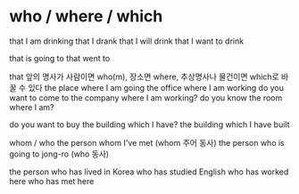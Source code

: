 # who / where / which

that I am drinking
that I drank
that I will drink
that I want to drink

that is going to
that went to

that 앞의 명사가 사람이면 who(m), 장소면 where, 추상명사나 물건이면 which로 바꿀 수 있다
the place where I am going
the office where I am working
do you want to come to the company where I am working?
do you know the room where I am?

do you want to buy the building which I have?
the building which I have built

whom / who
the person whom I've met (whom 주어 동사)
the person who is going to jong-ro (who 동사)

the person who has lived in Korea
who has studied English
who has worked here
who has met here